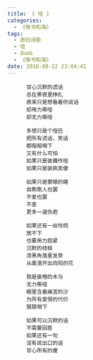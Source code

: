 ```yaml
---
title: 《 哑 》
categories:
  - 《情书和海》
tags:
  - 原创诗歌
  - 哑
  - dumb
  - 《情书和海》
date: 2016-08-22 23:04:41
---
```


          甘心沉默的谎话
          总在黑夜里挣扎
          原来只是想看着你说话
          却用力嘶哑
          却无力嘶哑

          多想只是个哑巴
          把所有谎话、笑话
          都暗暗咽下
          又有什么可怕
          如果只是装聋作哑
          如果只是装疯卖傻

          如果只是蒙眼的瞎
          自欺欺人也罢
          不爱也罢
          不差
          更多一道伤疤

          如果还有一丝怜悯
          放不下
          也要用力抱紧
          沉默的枝桠
          漆黑角落里发芽
          从废渣开出向阳的花

          我是疲倦的木马
          无力嘶哑
          眼里含着痛苦的沙
          为所有爱恨的代价
          狠狠咽下

          如果可以沉默的话
          不需要回答
          如果还有一句
          没有说出口的话
          甘心所有的傻
